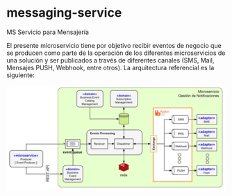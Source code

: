 # messaging-service
MS Servicio para Mensajería

El presente microservicio tiene por objetivo recibir eventos de negocio que se producen como parte de la operación de los diferentes microservicios de una solución y ser publicados a través de diferentes canales (SMS, Mail, Mensajes PUSH, Webhook, entre otros). La arquitectura referencial es la siguiente:

![Diagrama de Arquitectura](diagrama-arquitectura-servicio-notificaciones.png)
